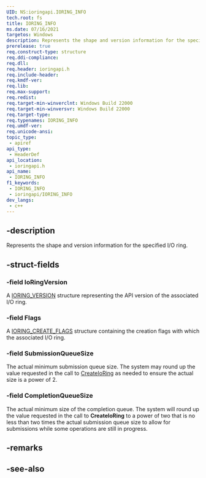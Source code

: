 ```yaml
---
UID: NS:ioringapi.IORING_INFO
tech.root: fs
title: IORING_INFO
ms.date: 07/16/2021
targetos: Windows
description: Represents the shape and version information for the specified I/O ring.
prerelease: true
req.construct-type: structure
req.ddi-compliance: 
req.dll: 
req.header: ioringapi.h
req.include-header: 
req.kmdf-ver: 
req.lib: 
req.max-support: 
req.redist: 
req.target-min-winverclnt: Windows Build 22000 
req.target-min-winversvr: Windows Build 22000
req.target-type: 
req.typenames: IORING_INFO
req.umdf-ver: 
req.unicode-ansi: 
topic_type:
 - apiref
api_type:
 - HeaderDef
api_location:
 - ioringapi.h
api_name:
 - IORING_INFO
f1_keywords:
 - IORING_INFO
 - ioringapi/IORING_INFO
dev_langs:
 - c++
---
```


## -description

Represents the shape and version information for the specified I/O ring.

## -struct-fields

### -field IoRingVersion

A [IORING_VERSION](../ntioring_x/ne-ntioring_x-ioring_version.md) structure representing the API version of the associated I/O ring.

### -field Flags

A [IORING_CREATE_FLAGS](ns-ioringapi-ioring_create_flags.md) structure containing the creation flags with which the associated I/O ring.

### -field SubmissionQueueSize

The actual minimum submission queue size. The system may round up the value requested in the call to [CreateIoRing](nf-ioringapi-createioring.md) as needed to ensure the actual size is a power of 2. 

### -field CompletionQueueSize

The actual minimum size of the completion queue. The system will round up the value requested in the call to **CreateIoRing** to a power of two that is no less than two times the actual submission queue size to allow for submissions while some operations are still in progress.

## -remarks

## -see-also

